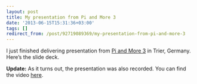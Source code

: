 ```yaml
---
layout: post
title: My presentation from Pi and More 3
date: '2013-06-15T15:31:36+03:00'
tags: []
redirect_from: /post/92719089369/my-presentation-from-pi-and-more-3
---
```

I just finished delivering presentation from [Pi and More 3](http://www.piandmore.de/) in Trier, Germany. Here’s the slide deck.

**Update:** As it turns out, the presentation was also recorded. You can find the video [here](https://www.youtube.com/watch?v=uld1nRJtP_o&feature=player_detailpage#t=1694s).
